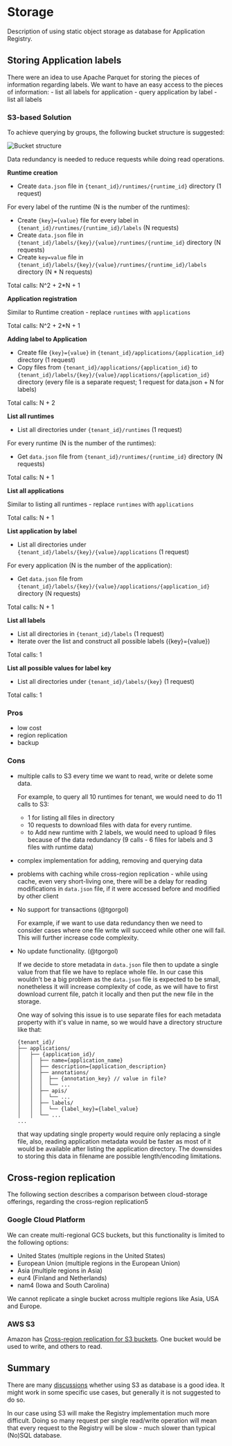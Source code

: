 # Storage

Description of using static object storage as database for Application Registry.

## Storing Application labels

There were an idea to use Apache Parquet for storing the pieces of information regarding labels.
We want to have an easy access to the pieces of information:
    - list all labels for application 
    - query application by label
    - list all labels

### S3-based Solution

To achieve querying by groups, the following bucket structure is suggested:

![Bucket structure](./assets/bucket-structure.jpg)

Data redundancy is needed to reduce requests while doing read operations.

**Runtime creation**

- Create `data.json` file in `{tenant_id}/runtimes/{runtime_id}` directory (1 request)

For every label of the runtime (N is the number of the runtimes):
- Create `{key}={value}` file for every label in `{tenant_id}/runtimes/{runtime_id}/labels` (N requests)
- Create `data.json` file in `{tenant_id}/labels/{key}/{value}/runtimes/{runtime_id}` directory (N requests)
- Create `key=value` file in `{tenant_id}/labels/{key}/{value}/runtimes/{runtime_id}/labels` directory (N * N requests)

Total calls: N^2 + 2*N + 1

**Application registration**

Similar to Runtime creation - replace `runtimes` with `applications`

Total calls: N^2 + 2*N + 1

**Adding label to Application**

- Create file `{key}={value}` in `{tenant_id}/applications/{application_id}` directory (1 request)
- Copy files from `{tenant_id}/applications/{application_id}` to `{tenant_id}/labels/{key}/{value}/applications/{application_id}` directory (every file is a separate request; 1 request for data.json + N for labels)

Total calls: N + 2

**List all runtimes**

- List all directories under `{tenant_id}/runtimes` (1 request)

For every runtime (N is the number of the runtimes):
- Get `data.json` file from `{tenant_id}/runtimes/{runtime_id}` directory (N requests)

Total calls: N + 1

**List all applications**

Similar to listing all runtimes - replace `runtimes` with `applications`

Total calls: N + 1

**List application by label**

- List all directories under `{tenant_id}/labels/{key}/{value}/applications` (1 request)

For every application (N is the number of the application):
- Get `data.json` file from `{tenant_id}/labels/{key}/{value}/applications/{application_id}` directory (N requests)

Total calls: N + 1

**List all labels**

- List all directories in `{tenant_id}/labels` (1 request)
- Iterate over the list and construct all possible labels ({key}={value})

Total calls: 1

**List all possible values for label key**

- List all directories under `{tenant_id}/labels/{key}` (1 request)

Total calls: 1

### Pros
- low cost
- region replication
- backup

### Cons
- multiple calls to S3 every time we want to read, write or delete some data. 

    For example, to query all 10 runtimes for tenant, we would need to do 11 calls to S3:
    -   1 for listing all files in directory
    -   10 requests to download files with data for every runtime.
    -   to Add new runtime with 2 labels, we would need to upload 9 files because of the data redundancy (9 calls - 6 files for labels and 3 files with runtime data)

- complex implementation for adding, removing and querying data
- problems with caching while cross-region replication - while using cache, even very short-living one, there will be a delay for reading modifications in `data.json` file, if it were accessed before and modified by other client
- No support for transactions (@tgorgol)
    
    For example, if we want to use data redundancy then we need to consider cases where one file write will succeed while other one will fail. This will further increase code complexity.
- No update functionality. (@tgorgol)

    If we decide to store metadata in `data.json` file then to update a single value from that file we have to replace whole file. In our case this wouldn't be a big problem as the `data.json` file is expected to be small, nonetheless it will increase complexity of code, as we will have to first download current file, patch it locally and then put the new file in the storage.
    
    One way of solving this issue is to use separate files for each metadata property with it's value in name, so we would have a directory structure like that:
    
    ```
    {tenant_id}/
    ├── applications/
    │   ├── {application_id}/
    │   │  ├── name={application_name}
    │   │  ├── description={application_description}
    │   │  ├── annotations/
    │   │  │  ├── {annotation_key} // value in file?
    │   │  │  └── ...
    │   │  ├── apis/
    │   │  │  └── ...
    │   │  ├── labels/
    │   │  │  └── {label_key}={label_value}
    │   │  └── ...
    ...
    ```

   that way updating single property would require only replacing a single file, also, reading application metadata would be faster as most of it would be available after listing the application directory. The downsides to storing this data in filename are possible length/encoding limitations.

## Cross-region replication

The following section describes a comparison between cloud-storage offerings, regarding the cross-region replication5

### Google Cloud Platform

We can create multi-regional GCS buckets, but this functionality is limited to the following options:

- United States (multiple regions in the United States) 
- European Union (multiple regions in the European Union) 
- Asia (multiple regions in Asia)
- eur4 (Finland and Netherlands) 
- nam4 (Iowa and South Carolina) 

We cannot replicate a single bucket across multiple regions like Asia, USA and Europe.

### AWS S3

Amazon has [Cross-region replication for S3 buckets](https://docs.aws.amazon.com/AmazonS3/latest/dev/crr.html). One bucket would be used to write, and others to read.

## Summary

There are many [discussions](https://www.quora.com/How-can-we-use-Amazon-S3-as-a-database) whether using S3 as database is a good idea. It might work in some specific use cases, but generally it is not suggested to do so.

In our case using S3 will make the Registry implementation much more difficult. Doing so many request per single read/write operation will mean that every request to the Registry will be slow - much slower than typical (No)SQL database.

